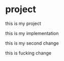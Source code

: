project
=======

this is my project

this is my implementation

this is my second change

this is fucking change

